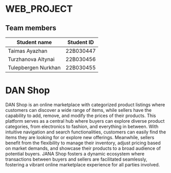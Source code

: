 # WEB_PROJECT

## Team members

| Student name          | Student ID      |
|-----------------------|-----------------|
| Taimas Ayazhan        | 22B030447       |
| Turzhanova Altynai    | 22B030456       |
| Tulepbergen Nurkhan   | 22B030455       |

# DAN Shop

DAN Shop is an online marketplace with categorized product listings where customers can discover a wide range of items, while sellers have the capability to add, remove, and modify the prices of their products. This platform serves as a central hub where buyers can explore diverse product categories, from electronics to fashion, and everything in between. With intuitive navigation and search functionalities, customers can easily find the items they are looking for or explore new offerings. Meanwhile, sellers benefit from the flexibility to manage their inventory, adjust pricing based on market demands, and showcase their products to a broad audience of potential buyers. JANA Shop fosters a dynamic ecosystem where transactions between buyers and sellers are facilitated seamlessly, fostering a vibrant online marketplace experience for all parties involved.
